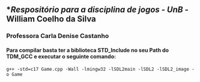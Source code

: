 ## **Respositório para a disciplina de jogos - UnB* - William Coelho da Silva

### Professora Carla Denise Castanho


#### Para compilar basta ter a biblioteca STD_Include no seu Path do TDM_GCC e executar o seguinte comando: 

``` 
g++ -std=c17 Game.cpp -Wall -lmingw32 -lSDL2main -lSDL2 -lSDL2_image -o Game 
```
